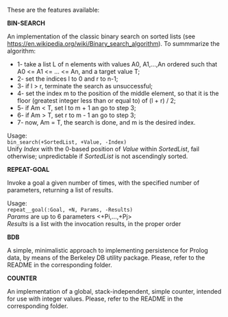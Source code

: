 These are the features available:

**BIN-SEARCH**

An implementation of the classic binary search on sorted lists (see https://en.wikipedia.org/wiki/Binary_search_algorithm).
To summmarize the algorithm:

- 1- take a list L of n elements with values A0, A1,...,An ordered such that A0 <= A1 <= ... <= An, and a target value T;
- 2- set the indices l to 0 and r to n-1;
- 3- if l > r, terminate the search as unsuccessful;
- 4- set the index m to the position of the middle element, so that it is the floor (greatest integer less than or equal to) of (l + r) / 2;
- 5- if Am < T, set l to m + 1 an go to step 3;
- 6- if Am > T, set r to m - 1 an go to step 3;
- 7- now, Am = T, the search is done, and m is the desired index.

Usage:  
`bin_search(+SortedList, +Value, -Index)`  
Unify *Index* with the 0-based position of *Value* within *SortedList*, fail otherwise; unpredictable if *SortedList* is not ascendingly sorted.

**REPEAT-GOAL**

Invoke a goal a given number of times, with the specified number of parameters, returning a list of results.

Usage:  
`repeat__goal(:Goal, +N, Params, -Results)`  
*Params* are up to 6 parameters <+Pi,...,+Pj>  
*Results* is a list with the invocation results, in the proper order  

**BDB**

A simple, minimalistic approach to implementing persistence for Prolog data, by means of the Berkeley DB utility package. Please, refer to the README in the corresponding folder.

**COUNTER**

An implementation of a global, stack-independent, simple counter, intended for use with integer values. Please, refer to the README in the corresponding folder.
	   




